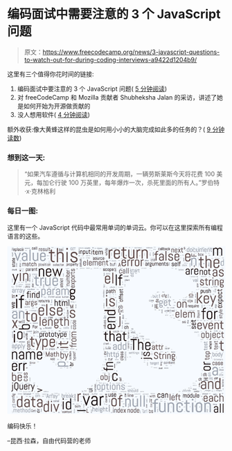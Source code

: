 # 编码面试中需要注意的 3 个 JavaScript 问题

> 原文：<https://www.freecodecamp.org/news/3-javascript-questions-to-watch-out-for-during-coding-interviews-a9422d1204b9/>

这里有三个值得你花时间的链接:

1.  编码面试中要注意的 3 个 JavaScript 问题( [5 分钟阅读](http://bit.ly/2ko2Dyq))
2.  对 freeCodeCamp 和 Mozilla 贡献者 Shubheksha Jalan 的采访，讲述了她是如何开始为开源做贡献的
3.  没人想用软件( [4 分钟阅读](http://bit.ly/2ko8iEF))

额外收获:像大黄蜂这样的昆虫是如何用小小的大脑完成如此多的任务的？( [9 分钟读数](http://bbc.in/2jNvIQI))

### 想到这一天:

> “如果汽车遵循与计算机相同的开发周期，一辆劳斯莱斯今天将花费 100 美元，每加仑行驶 100 万英里，每年爆炸一次，杀死里面的所有人。”罗伯特·x·克林格利

### 每日一图:

这里有一个 JavaScript 代码中最常用单词的单词云。你可以在这里探索所有编程语言的这些。

![wSqjxYcgKZ2eTbSrDMuuzIXv2wxq2u2fhi0y](img/e0f8109308d660526b0d8e29ff26ceff.png)

编码快乐！

–昆西·拉森，自由代码营的老师